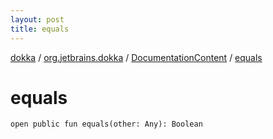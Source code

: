 ```yaml
---
layout: post
title: equals
---
```

[dokka](../../index.md) / [org.jetbrains.dokka](../index.md) / [DocumentationContent](index.md) / [equals](equals.md)

# equals

```
open public fun equals(other: Any): Boolean
```
